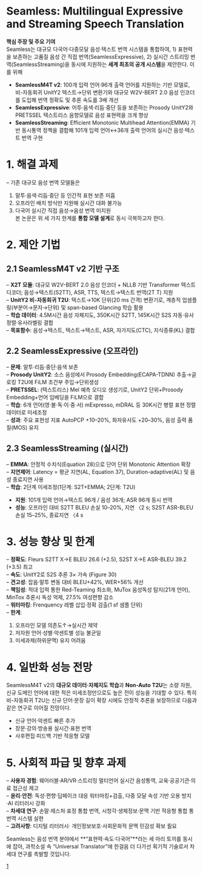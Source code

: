 # Seamless: Multilingual Expressive and Streaming Speech Translation

**핵심 주장 및 주요 기여**  
Seamless는 대규모 다국어·다중모달 음성·텍스트 번역 시스템을 통합하여, 1) 표현력을 보존하는 고품질 음성 간 직접 번역(SeamlessExpressive), 2) 실시간 스트리밍 번역(SeamlessStreaming)을 동시에 지원하는 **세계 최초의 공개 시스템**을 제안한다. 이를 위해  
- **SeamlessM4T v2**: 100개 입력 언어·96개 출력 언어를 지원하는 기반 모델로, 비-자동회귀 UnitY2 텍스트→단위 변환기와 대규모 W2V-BERT 2.0 음성 인코더를 도입해 번역 정확도 및 추론 속도를 3배 개선  
- **SeamlessExpressive**: 어투·음색·리듬·중단 등을 보존하는 Prosody UnitY2와 PRETSSEL 텍스트리스 음향모델로 음성 표현력을 크게 향상  
- **SeamlessStreaming**: Efficient Monotonic Multihead Attention(EMMA) 기반 동시통역 정책을 결합해 101개 입력 언어↔36개 출력 언어의 실시간 음성·텍스트 번역 구현  

# 1. 해결 과제  
– 기존 대규모 음성 번역 모델들은  
  1) 말투·음색·리듬·중단 등 인간적 표현 보존 미흡  
  2) 오프라인 배치 방식만 지원해 실시간 대화 불가능  
  3) 다국어 실시간 직접 음성→음성 번역 미지원  
본 논문은 위 세 가지 한계를 **통합 모델 설계**로 동시 극복하고자 한다.  

# 2. 제안 기법  
## 2.1 SeamlessM4T v2 기반 구조  
– **X2T 모듈**: 대규모 W2V-BERT 2.0 음성 인코더 + NLLB 기반 Transformer 텍스트 디코더; 음성→텍스트(S2TT), ASR, TTS, 텍스트→텍스트 번역(2T T) 지원  
– **UnitY2 비-자동회귀 T2U**: 텍스트→10K 단위(20 ms 간격) 변환기로, 계층적 업샘플링(부분어→문자→단위) 및 span-based Glancing 학습 활용  
– **학습 데이터**: 4.5M시간 음성 자체지도, 350K시간 S2TT, 145K시간 S2S 자동·유사정렬·유사라벨링 결합  
– **목표함수**: 음성→텍스트, 텍스트→텍스트, ASR, 자가지도(CTC), 지식증류(KL) 결합  

## 2.2 SeamlessExpressive (오프라인)  
– **문제**: 말투·리듬·중단·음색 보존  
– **Prosody UnitY2**: 소스 음성에서 Prosody Embedding(ECAPA-TDNN) 추출→글로킹 T2U에 FiLM 조건부 주입→단위생성  
– **PRETSSEL**: (텍스트리스) Mel 예측 오디오 생성기로, UnitY2 단위+Prosody Embedding+언어 임베딩을 FiLM으로 결합  
– **학습**: 6개 언어(영·불·독·이·중·서) mExpresso, mDRAL 등 30K시간 병렬 표현 정렬 데이터로 미세조정  
– **성과**: 주요 표현성 지표 AutoPCP +10–20%, 화자유사도 +20–30%, 음성 출력 품질(MOS) 유지  

## 2.3 SeamlessStreaming (실시간)  
– **EMMA**: 안정적 수치식(Equation 28)으로 단어 단위 Monotonic Attention 확장  
– **지연제어**: Latency = 평균 지연(AL, Equation 37), Duration-adaptive(AL) 및 음성 종료지연 사용  
– **학습**: 2단계 미세조정(1단계: S2T+EMMA; 2단계: T2U)  
- **지원**: 101개 입력 언어→텍스트 96개 / 음성 36개; ASR 96개 동시 번역  
- **성능**: 오프라인 대비 S2TT BLEU 손실 10–20%, 지연 〈2 s; S2ST ASR-BLEU 손실 15–25%, 종료지연 〈4 s  

# 3. 성능 향상 및 한계  
– **정확도**: Fleurs S2TT X→E BLEU 26.6 (+2.5), S2ST X→E ASR-BLEU 39.2 (+3.5) 최고  
– **속도**: UnitY2로 S2S 추론 3× 가속 (Figure 30)  
– **견고성**: 잡음·말투 변동 대비 BLEU+42%, WER+56% 개선  
– **책임성**: 적대 입력 통한 Red-Teaming 최소화, MuTox 음성독성 탐지(21개 언어), MinTox 추론시 독성 억제, 27.5%
여성편향 감소  
– **워터마킹**: Frenquency 레벨 삽입·정확 검출(1 sf 샘플 단위)  
– **한계**:  
  1) 오프라인 모델 의존도↑→실시간 제약  
  2) 저자원 언어·성별·악센트별 성능 불균일  
  3) 미세과제(하위문맥) 유지 어려움  

# 4. 일반화 성능 전망  
SeamlessM4T v2의 **대규모 데이터·자체지도 학습**과 **Non-Auto T2U**는 소량 자원, 신규 도메인 언어에
대한 적은 미세조정만으로도 높은 전이 성능을 기대할 수 있다. 특히 비-자동회귀 T2U는 신규 단어·문장 길이
확장 시에도 안정적 추론을 보장하므로 다음과 같은 연구로 이어질 전망이다.  
- 신규 언어·악센트 빠른 추가  
- 장문·강의·방송용 실시간·표현 번역  
- 사후편집·피드백 기반 적응형 모델  

# 5. 사회적 파급 및 향후 과제  
– **사용자 경험**: 웨어러블·AR/VR·스트리밍 멀티언어 실시간 음성통역, 교육·공공기관·의료 접근성 제고  
– **윤리·안전**: 독성·편향·딥페이크 대응 워터마킹+검출, 다중 모달 속성 기반 오용 방지·AI 리터러시 강화  
– **차세대 연구**: 손말·제스처·표정 통합 번역, 시청각·생체정보·문맥 기반 적응형 통합 통번역 시스템 실현  
– **고려사항**: 디지털 리터러시· 개인정보보호·사회문화적 문맥 민감성 확보 필요  

Seamless는 음성 번역 분야에서 **“표현력·속도·다국어”**라는 세 마리 토끼를 동시에 잡아, 과학소설 속
“Universal Translator”에 한걸음 더 다가선 획기적 기술로서 차세대 연구를 촉발할 것입니다.

[1](https://ppl-ai-file-upload.s3.amazonaws.com/web/direct-files/attachments/22370781/6ba9d7a8-431a-4a2d-8a43-767fc1a9406e/2312.05187v1.pdf)
